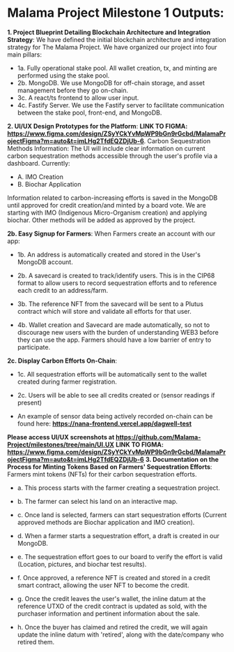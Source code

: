 # Malama Project Milestone 1 Outputs:

**1. Project Blueprint Detailing Blockchain Architecture and Integration Strategy**:
  We have defined the initial blockchain architecture and integration strategy for The Malama Project. 
  We have organized our project into four main pillars:
  - 1a. Fully operational stake pool. All wallet creation, tx, and minting are performed using the stake pool. 
  - 2b. MongoDB. We use MongoDB for off-chain storage, and asset management before they go on-chain.
  - 3c. A react/ts frontend to allow user input.
  - 4c. Fastify Server. We use the Fastify server to facilitate communication between the stake pool, front-end, and MongoDB.

**2. UI/UX Design Prototypes for the Platform**:
**LINK TO FIGMA: https://www.figma.com/design/ZSyYCkYvMpWP9bGn9rGcbd/MalamaProjectFigma?m=auto&t=imLHg2TfdEQZDjUb-6**.
  Carbon Sequestration Methods Information:
  The UI will include clear information on current carbon sequestration methods accessible through the user's profile via a dashboard. Currently: 

  - A. IMO Creation 
  - B. Biochar Application 
    
  Information related to carbon-increasing efforts is saved in the MongoDB until approved for credit creation/and minted by a board vote.
  We are starting with IMO (Indigenous Micro-Organism creation) and applying biochar. 
  Other methods will be added as approved by the project.     
   
**2b. Easy Signup for Farmers**:
  When Farmers create an account with our app:
  
  - 1b. An address is automatically created and stored in the User's MongoDB account.
  
  - 2b. A savecard is created to track/identify users. This is in the CIP68 format to allow users to record sequestration efforts and to reference each credit to an address/farm. 
  
  - 3b. The reference NFT from the savecard will be sent to a Plutus contract which will store and validate all efforts for that user. 
  
  - 4b. Wallet creation and Savecard are made automatically, so not to discourage new users with the burden of understanding WEB3 before they can use the app. Farmers should have a low barrier of entry to participate.  

**2c. Display Carbon Efforts On-Chain**:
  - 1c. All sequestration efforts will be automatically sent to the wallet created during farmer registration. 
  
  - 2c. Users will be able to see all credits created or (sensor readings if present)
  
  - An example of sensor data being actively recorded on-chain can be found here: **https://nana-frontend.vercel.app/dagwell-test**

 **Please access UI/UX screenshots at https://github.com/Malama-Project/milestones/tree/main/UI.UX**
**LINK TO FIGMA: https://www.figma.com/design/ZSyYCkYvMpWP9bGn9rGcbd/MalamaProjectFigma?m=auto&t=imLHg2TfdEQZDjUb-6**
**3. Documentation on the Process for Minting Tokens Based on Farmers' Sequestration Efforts**:
  Farmers mint tokens (NFTs) for their carbon sequestration efforts.
  
  - a. This process starts with the farmer creating a sequestration project. 
  
  - b. The farmer can select his land on an interactive map.
  
  - c. Once land is selected, farmers can start sequestration efforts (Current approved methods are Biochar application and IMO creation).
  
  - d. When a farmer starts a sequestration effort, a draft is created in our MongoDB.
  
  - e. The sequestration effort goes to our board to verify the effort is valid (Location, pictures, and biochar test results).
  
  - f. Once approved, a reference NFT is created and stored in a credit smart contract, allowing the user NFT to become the credit. 
  
  - g. Once the credit leaves the user's wallet, the inline datum at the reference UTXO of the credit contract is updated as sold, with the purchaser information and pertinent information about the sale.

  - h. Once the buyer has claimed and retired the credit, we will again update the inline datum with 'retired', along with the date/company who retired them. 
